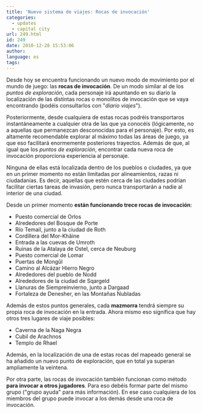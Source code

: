 ```yaml
---
title: 'Nuevo sistema de viajes: Rocas de invocación'
categories:
  - updates
  - capital city
url: 249.html
id: 249
date: 2010-12-28 15:53:06
author:
language: es
tags:
---
```


Desde hoy se encuentra funcionando un nuevo modo de movimiento por el mundo de juego: las **rocas de invocación**. De un modo similar al de los _puntos de exploración_, cada personaje irá apuntando en su diario la localización de las distintas rocas o monolitos de invocación que se vaya encontrando (podéis consultarlos con "_diario viajes_").

Posteriormente, desde cualquiera de estas rocas podréis transportaros instantáneamente a cualquier otra de las que ya conocéis (lógicamente, no a aquellas que permanezcan desconocidas para el personaje). Por esto, es altamente recomendable explorar al máximo todas las áreas de juego, ya que eso facilitará enormemente posteriores trayectos. Además de que, al igual que los _puntos de exploración_, encontrar cada nueva roca de invocación proporciona experiencia al personaje.

Ninguna de ellas está localizada dentro de los pueblos o ciudades, ya que en un primer momento no están limitadas por alineamientos, razas ni ciudadanías. Es decir, aquellas que estén cerca de las ciudades podrían facilitar ciertas tareas de invasión, pero nunca transportarán a nadie al interior de una ciudad.

Desde un primer momento **están funcionando trece rocas de invocación**:

* Puesto comercial de Orlos
* Alrededores del Bosque de Porte
* Río Temail, junto a la ciudad de Roth
* Cordillera del Mor-Khâine
* Entrada a las cuevas de Umroth
* Ruinas de la Atalaya de Ostel, cerca de Neuburg
* Puesto comercial de Lomar
* Puertas de Mongûl
* Camino al Alcázar Hierro Negro
* Alrededores del pueblo de Nodd
* Alrededores de la ciudad de Sqargeld
* Llanuras de Siempreinvierno, junto a Dargaad
* Fortaleza de Denesher, en las Montañas Nubladas

Además de estos puntos generales, cada **mazmorra** tendrá siempre su propia roca de invocación en la entrada. Ahora mismo eso significa que hay otros tres lugares de viaje posibles:

* Caverna de la Naga Negra
* Cubil de Arachnos
* Templo de Rhael

Además, en la localización de una de estas rocas del mapeado general se ha añadido un nuevo punto de exploración, que en total ya superan ampliamente la veintena.

Por otra parte, las rocas de invocación también funcionan como método **para invocar a otros jugadores**. Para eso debéis formar parte del mismo grupo ("grupo ayuda" para más información). En ese caso cualquiera de los miembros del grupo puede invocar a los demás desde una roca de invocación.
